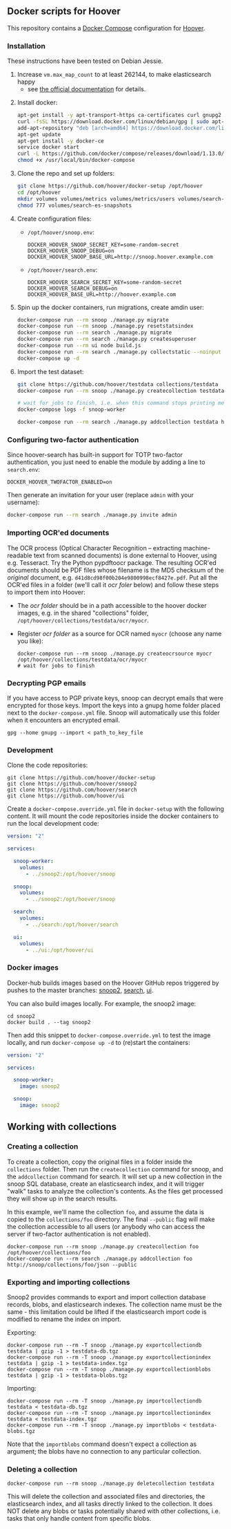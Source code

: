 ## Docker scripts for Hoover
This repository contains a [Docker Compose](https://docs.docker.com/compose/)
configuration for [Hoover](https://hoover.github.io).

### Installation
These instructions have been tested on Debian Jessie.

1. Increase `vm.max_map_count` to at least 262144, to make elasticsearch happy
   - see [the official documentation][] for details.

  [the official documentation]: https://www.elastic.co/guide/en/elasticsearch/reference/current/docker.html#docker-cli-run-prod-mode

2. Install docker:

    ```bash
    apt-get install -y apt-transport-https ca-certificates curl gnupg2 software-properties-common
    curl -fsSL https://download.docker.com/linux/debian/gpg | sudo apt-key add -
    add-apt-repository "deb [arch=amd64] https://download.docker.com/linux/ubuntu $(lsb_release -cs) stable"
    apt-get update
    apt-get install -y docker-ce
    service docker start
    curl -L https://github.com/docker/compose/releases/download/1.13.0/docker-compose-`uname -s`-`uname -m` > /usr/local/bin/docker-compose
    chmod +x /usr/local/bin/docker-compose
    ```

3. Clone the repo and set up folders:

    ```bash
    git clone https://github.com/hoover/docker-setup /opt/hoover
    cd /opt/hoover
    mkdir volumes volumes/metrics volumes/metrics/users volumes/search-es-snapshots collections
    chmod 777 volumes/search-es-snapshots
    ```

4. Create configuration files:

    * `/opt/hoover/snoop.env`:

        ```env
        DOCKER_HOOVER_SNOOP_SECRET_KEY=some-random-secret
        DOCKER_HOOVER_SNOOP_DEBUG=on
        DOCKER_HOOVER_SNOOP_BASE_URL=http://snoop.hoover.example.com
        ```

    * `/opt/hoover/search.env`:

        ```env
        DOCKER_HOOVER_SEARCH_SECRET_KEY=some-random-secret
        DOCKER_HOOVER_SEARCH_DEBUG=on
        DOCKER_HOOVER_BASE_URL=http://hoover.example.com
        ```

5. Spin up the docker containers, run migrations, create amdin user:

    ```bash
    docker-compose run --rm snoop ./manage.py migrate
    docker-compose run --rm snoop ./manage.py resetstatsindex
    docker-compose run --rm search ./manage.py migrate
    docker-compose run --rm search ./manage.py createsuperuser
    docker-compose run --rm ui node build.js
    docker-compose run --rm search ./manage.py collectstatic --noinput
    docker-compose up -d
    ```

6. Import the test dataset:

    ```bash
    git clone https://github.com/hoover/testdata collections/testdata
    docker-compose run --rm snoop ./manage.py createcollection testdata /opt/hoover/collections/testdata/data

    # wait for jobs to finish, i.e. when this command stops printing messages:
    docker-compose logs -f snoop-worker

    docker-compose run --rm search ./manage.py addcollection testdata http://snoop/collections/testdata/json --public
    ```


### Configuring two-factor authentication
Since hoover-search has built-in support for TOTP two-factor authentication,
you just need to enable the module by adding a line to `search.env`:

```env
DOCKER_HOOVER_TWOFACTOR_ENABLED=on
```

Then generate an invitation for your user (replace `admin` with your username):

```bash
docker-compose run --rm search ./manage.py invite admin
```


### Importing OCR'ed documents
The OCR process (Optical Character Recognition – extracting machine-readable
text from scanned documents) is done external to Hoover, using e.g. Tesseract.
Try the Python pypdftoocr package. The resulting OCR'ed documents should be PDF
files whose filename is the MD5 checksum of the _original_ document, e.g.
`d41d8cd98f00b204e9800998ecf8427e.pdf`. Put all the OCR'ed files in a folder
(we'll call it _ocr foler_ below) and follow these steps to import them into
Hoover:

* The _ocr folder_ should be in a path accessible to the hoover docker images,
  e.g. in the shared "collections" folder,
  `/opt/hoover/collections/testdata/ocr/myocr`.

* Register _ocr folder_ as a source for OCR named `myocr` (choose any name you
  like):

    ```
    docker-compose run --rm snoop ./manage.py createocrsource myocr /opt/hoover/collections/testdata/ocr/myocr
    # wait for jobs to finish
    ```


### Decrypting PGP emails
If you have access to PGP private keys, snoop can decrypt emails that were
encrypted for those keys. Import the keys into a gnupg home folder placed next
to the `docker-compose.yml` file. Snoop will automatically use this folder when
it encounters an encrypted email.

```shell
gpg --home gnupg --import < path_to_key_file
```


### Development
Clone the code repositories:

```shell
git clone https://github.com/hoover/docker-setup
git clone https://github.com/hoover/snoop2
git clone https://github.com/hoover/search
git clone https://github.com/hoover/ui
```

Create a `docker-compose.override.yml` file in `docker-setup` with the
following content. It will mount the code repositories inside the docker
containers to run the local development code:

```yaml
version: "2"

services:

  snoop-worker:
    volumes:
      - ../snoop2:/opt/hoover/snoop

  snoop:
    volumes:
      - ../snoop2:/opt/hoover/snoop

  search:
    volumes:
      - ../search:/opt/hoover/search

  ui:
    volumes:
      - ../ui:/opt/hoover/ui
```


### Docker images
Docker-hub builds images based on the Hoover GitHub repos triggered by pushes
to the master branches: [snoop2][], [search][], [ui][].

[snoop2]: https://hub.docker.com/r/liquidinvestigations/hoover-snoop2/
[search]: https://hub.docker.com/r/liquidinvestigations/hoover-search/
[ui]: https://hub.docker.com/r/liquidinvestigations/hoover-ui/

You can also build images locally. For example, the snoop2 image:

```
cd snoop2
docker build . --tag snoop2
```

Then add this snippet to `docker-compose.override.yml` to test the image
locally, and run `docker-compose up -d` to (re)start the containers:

```yaml
version: "2"

services:

  snoop-worker:
    image: snoop2

  snoop:
    image: snoop2
```


## Working with collections


### Creating a collection
To create a collection, copy the original files in a folder inside the
`collections` folder. Then run the `createcollection` command for snoop, and
the `addcollection` command for search. It will set up a new collection in the
snoop SQL database, create an elasticsearch index, and it will trigger "walk"
tasks to analyze the collection's contents. As the files get processed they
will show up in the search results.

In this example, we'll name the collection `foo`, and assume the data is copied
to the `collections/foo` directory. The final `--public` flag will make the
collection accessible to all users (or anybody who can access the server if
two-factor authentication is not enabled).

```shell
docker-compose run --rm snoop ./manage.py createcollection foo /opt/hoover/collections/foo
docker-compose run --rm search ./manage.py addcollection foo http://snoop/collections/foo/json --public
```


### Exporting and importing collections
Snoop2 provides commands to export and import collection database records,
blobs, and elasticsearch indexes. The collection name must be the same - this
limitation could be lifted if the elasticsearch import code is modified to
rename the index on import.

Exporting:

```shell
docker-compose run --rm -T snoop ./manage.py exportcollectiondb testdata | gzip -1 > testdata-db.tgz
docker-compose run --rm -T snoop ./manage.py exportcollectionindex testdata | gzip -1 > testdata-index.tgz
docker-compose run --rm -T snoop ./manage.py exportcollectionblobs testdata | gzip -1 > testdata-blobs.tgz
```

Importing:

```shell
docker-compose run --rm -T snoop ./manage.py importcollectiondb testdata < testdata-db.tgz
docker-compose run --rm -T snoop ./manage.py importcollectionindex testdata < testdata-index.tgz
docker-compose run --rm -T snoop ./manage.py importblobs < testdata-blobs.tgz
```

Note that the `importblobs` command doesn't expect a collection as argument;
the blobs have no connection to any particular collection.


### Deleting a collection
```shell
docker-compose run --rm snoop ./manage.py deletecollection testdata
```

This will delete the collection and associated files and directories, the
elasticsearch index, and all tasks directly linked to the collection. It does
NOT delete any blobs or tasks potentially shared with other collections, i.e.
tasks that only handle content from specific blobs.
